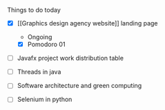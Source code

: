 Things to do today
- [x] [[Graphics design agency website]] landing page
	- Ongoing
	- [x] Pomodoro 01
- [ ] Javafx project work distribution table
- [ ] Threads in java
- [ ] Software architecture and green computing
- [ ] Selenium in python


